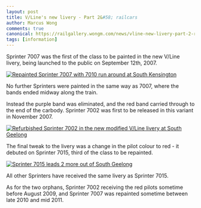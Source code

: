 ```yaml
---
layout: post
title: V/Line's new livery - Part 2&#58; railcars
author: Marcus Wong
comments: true
canonical: https://railgallery.wongm.com/news/vline-new-livery-part-2-railcars/
tags: [information]
---
```

<p>Sprinter 7007 was the first of the class to be painted in the new V/Line livery, being launched to the public on September 12th, 2007.</p>
<p><a title="Repainted Sprinter 7007 with 7010 run around at South Kensington" href="https://railgallery.wongm.com/albums/vline-new-mk3-livery/D354_5475.jpg" rel="lightbox"><img src="https://railgallery.wongm.com/vline-new-mk3-livery/image/595/D354_5475.jpg" alt="Repainted Sprinter 7007 with 7010 run around at South Kensington" /></a></p>
<p>No further Sprinters were painted in the same way as 7007, where the bands ended midway along the train.</p>
<p>Instead the purple band was eliminated, and the red band carried through to the end of the carbody. Sprinter 7002 was first to be released in this variant in November 2007.</p>
<p><a title="Refurbished Sprinter 7002 in the new modified V/Line livery at South Geelong" href="https://railgallery.wongm.com/albums/vline-new-mk3-livery/D364_6498.jpg" rel="lightbox"><img src="https://railgallery.wongm.com/vline-new-mk3-livery/image/595/D364_6498.jpg" alt="Refurbished Sprinter 7002 in the new modified V/Line livery at South Geelong" /></a></p>
<p>The final tweak to the livery was a change in the pilot colour to red - it debuted on Sprinter 7015, third of the class to be repainted.</p>
<p><a href="https://railgallery.wongm.com/vline-geelong/D638_3850.jpg.html"><img src="https://railgallery.wongm.com/cache/vline-geelong/D638_3850_595.jpg" alt="Sprinter 7015 leads 2 more out of South Geelong" /></a></p>
<p>All other Sprinters have received the same livery as Sprinter 7015.</p>
<p>As for the two orphans, Sprinter 7002 receiving the red pilots sometime before August 2009, and Sprinter 7007 was repainted sometime between late 2010 and mid 2011.</p>